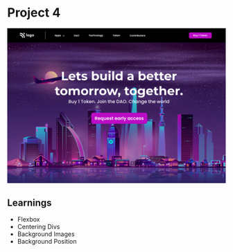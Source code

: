 # Project 4

![project thumbnail](5.png)

## Learnings

- Flexbox
- Centering Divs
- Background Images
- Background Position